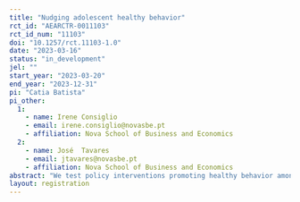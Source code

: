 ```yaml
---
title: "Nudging adolescent healthy behavior"
rct_id: "AEARCTR-0011103"
rct_id_num: "11103"
doi: "10.1257/rct.11103-1.0"
date: "2023-03-16"
status: "in_development"
jel: ""
start_year: "2023-03-20"
end_year: "2023-12-31"
pi: "Catia Batista"
pi_other:
  1:
    - name: Irene Consiglio
    - email: irene.consiglio@novasbe.pt
    - affiliation: Nova School of Business and Economics
  2:
    - name: José  Tavares
    - email: jtavares@novasbe.pt
    - affiliation: Nova School of Business and Economics
abstract: "We test policy interventions promoting healthy behavior among 9th grade adolescents from educationally disadvantaged backgrounds. In the context of a college campus visit, participants will be randomly assigned to one of nine treatment groups providing different nudges to promote healthy behavior. The study aims at assessing the relative effectiveness of these interventions in changing participants healthy behavior choices."
layout: registration
---
```


